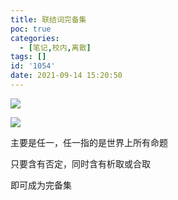 ```yaml
---
title: 联结词完备集
poc: true
categories:
  - [笔记,校内,离散]
tags: []
id: '1054'
date: 2021-09-14 15:20:50
---
```


![](https://raw.githubusercontent.com/Valkierja/ALLPIC/main/img/202303172113743.png)

![](https://raw.githubusercontent.com/Valkierja/ALLPIC/main/img/202303172113849.png)

主要是任一，任一指的是世界上所有命题

只要含有否定，同时含有析取或合取

即可成为完备集
